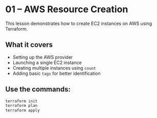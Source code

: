 # 01 – AWS Resource Creation

This lesson demonstrates how to create EC2 instances on AWS using Terraform.

## What it covers

- Setting up the AWS provider
- Launching a single EC2 instance
- Creating multiple instances using `count`
- Adding basic `tags` for better identification

## Use the commands:

```bash
terraform init
terraform plan
terraform apply
```